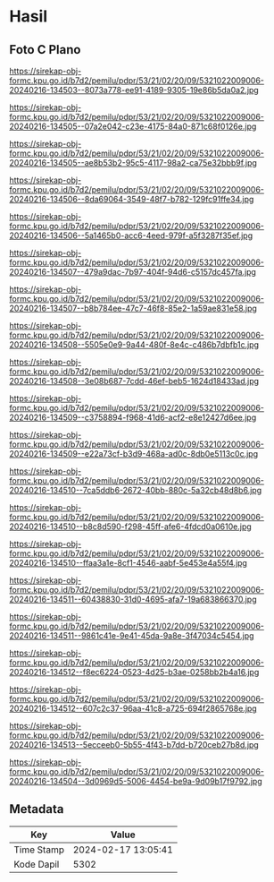 # Hasil

## Foto C Plano

https://sirekap-obj-formc.kpu.go.id/b7d2/pemilu/pdpr/53/21/02/20/09/5321022009006-20240216-134503--8073a778-ee91-4189-9305-19e86b5da0a2.jpg

https://sirekap-obj-formc.kpu.go.id/b7d2/pemilu/pdpr/53/21/02/20/09/5321022009006-20240216-134505--07a2e042-c23e-4175-84a0-871c68f0126e.jpg

https://sirekap-obj-formc.kpu.go.id/b7d2/pemilu/pdpr/53/21/02/20/09/5321022009006-20240216-134505--ae8b53b2-95c5-4117-98a2-ca75e32bbb9f.jpg

https://sirekap-obj-formc.kpu.go.id/b7d2/pemilu/pdpr/53/21/02/20/09/5321022009006-20240216-134506--8da69064-3549-48f7-b782-129fc91ffe34.jpg

https://sirekap-obj-formc.kpu.go.id/b7d2/pemilu/pdpr/53/21/02/20/09/5321022009006-20240216-134506--5a1465b0-acc6-4eed-979f-a5f3287f35ef.jpg

https://sirekap-obj-formc.kpu.go.id/b7d2/pemilu/pdpr/53/21/02/20/09/5321022009006-20240216-134507--479a9dac-7b97-404f-94d6-c5157dc457fa.jpg

https://sirekap-obj-formc.kpu.go.id/b7d2/pemilu/pdpr/53/21/02/20/09/5321022009006-20240216-134507--b8b784ee-47c7-46f8-85e2-1a59ae831e58.jpg

https://sirekap-obj-formc.kpu.go.id/b7d2/pemilu/pdpr/53/21/02/20/09/5321022009006-20240216-134508--5505e0e9-9a44-480f-8e4c-c486b7dbfb1c.jpg

https://sirekap-obj-formc.kpu.go.id/b7d2/pemilu/pdpr/53/21/02/20/09/5321022009006-20240216-134508--3e08b687-7cdd-46ef-beb5-1624d18433ad.jpg

https://sirekap-obj-formc.kpu.go.id/b7d2/pemilu/pdpr/53/21/02/20/09/5321022009006-20240216-134509--c3758894-f968-41d6-acf2-e8e12427d6ee.jpg

https://sirekap-obj-formc.kpu.go.id/b7d2/pemilu/pdpr/53/21/02/20/09/5321022009006-20240216-134509--e22a73cf-b3d9-468a-ad0c-8db0e5113c0c.jpg

https://sirekap-obj-formc.kpu.go.id/b7d2/pemilu/pdpr/53/21/02/20/09/5321022009006-20240216-134510--7ca5ddb6-2672-40bb-880c-5a32cb48d8b6.jpg

https://sirekap-obj-formc.kpu.go.id/b7d2/pemilu/pdpr/53/21/02/20/09/5321022009006-20240216-134510--b8c8d590-f298-45ff-afe6-4fdcd0a0610e.jpg

https://sirekap-obj-formc.kpu.go.id/b7d2/pemilu/pdpr/53/21/02/20/09/5321022009006-20240216-134510--ffaa3a1e-8cf1-4546-aabf-5e453e4a55f4.jpg

https://sirekap-obj-formc.kpu.go.id/b7d2/pemilu/pdpr/53/21/02/20/09/5321022009006-20240216-134511--60438830-31d0-4695-afa7-19a683866370.jpg

https://sirekap-obj-formc.kpu.go.id/b7d2/pemilu/pdpr/53/21/02/20/09/5321022009006-20240216-134511--9861c41e-9e41-45da-9a8e-3f47034c5454.jpg

https://sirekap-obj-formc.kpu.go.id/b7d2/pemilu/pdpr/53/21/02/20/09/5321022009006-20240216-134512--f8ec6224-0523-4d25-b3ae-0258bb2b4a16.jpg

https://sirekap-obj-formc.kpu.go.id/b7d2/pemilu/pdpr/53/21/02/20/09/5321022009006-20240216-134512--607c2c37-96aa-41c8-a725-694f2865768e.jpg

https://sirekap-obj-formc.kpu.go.id/b7d2/pemilu/pdpr/53/21/02/20/09/5321022009006-20240216-134513--5ecceeb0-5b55-4f43-b7dd-b720ceb27b8d.jpg

https://sirekap-obj-formc.kpu.go.id/b7d2/pemilu/pdpr/53/21/02/20/09/5321022009006-20240216-134504--3d0969d5-5006-4454-be9a-9d09b17f9792.jpg


## Metadata

| Key        | Value               |
| ---------- | ------------------- |
| Time Stamp | 2024-02-17 13:05:41 |
| Kode Dapil | 5302                |



